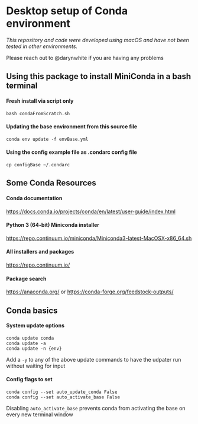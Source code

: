 # Desktop setup of Conda environment
*This repository and code were developed using macOS and have not been tested in other environments.*

Please reach out to @darynwhite if you are having any problems

## Using this package to install MiniConda in a bash terminal
#### Fresh install via script only
```
bash condaFromScratch.sh
```
#### Updating the base environment from this source file
```
conda env update -f envBase.yml
```
#### Using the config example file as .condarc config file
```
cp configBase ~/.condarc
```

## Some Conda Resources
#### Conda documentation
https://docs.conda.io/projects/conda/en/latest/user-guide/index.html

#### Python 3 (64-bit) Miniconda installer
https://repo.continuum.io/miniconda/Miniconda3-latest-MacOSX-x86_64.sh

#### All installers and packages
https://repo.continuum.io/

#### Package search
https://anaconda.org/ or https://conda-forge.org/feedstock-outputs/

## Conda basics
#### System update options
```
conda update conda
conda update -a
conda update -n {env}
```
Add a `-y` to any of the above update commands to have the udpater run without waiting for input

#### Config flags to set
```
conda config --set auto_update_conda False
conda config --set auto_activate_base False
```
Disabling `auto_activate_base` prevents conda from activating the base on every new terminal window
